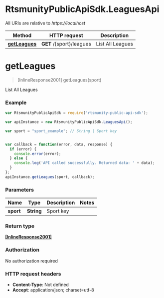 # RtsmunityPublicApiSdk.LeaguesApi

All URIs are relative to *https://localhost*

Method | HTTP request | Description
------------- | ------------- | -------------
[**getLeagues**](LeaguesApi.md#getLeagues) | **GET** /{sport}/leagues | List All Leagues


<a name="getLeagues"></a>
# **getLeagues**
> [InlineResponse2001] getLeagues(sport)

List All Leagues



### Example
```javascript
var RtsmunityPublicApiSdk = require('rtsmunity-public-api-sdk');

var apiInstance = new RtsmunityPublicApiSdk.LeaguesApi();

var sport = "sport_example"; // String | Sport key


var callback = function(error, data, response) {
  if (error) {
    console.error(error);
  } else {
    console.log('API called successfully. Returned data: ' + data);
  }
};
apiInstance.getLeagues(sport, callback);
```

### Parameters

Name | Type | Description  | Notes
------------- | ------------- | ------------- | -------------
 **sport** | **String**| Sport key | 

### Return type

[**[InlineResponse2001]**](InlineResponse2001.md)

### Authorization

No authorization required

### HTTP request headers

 - **Content-Type**: Not defined
 - **Accept**: application/json; charset=utf-8

